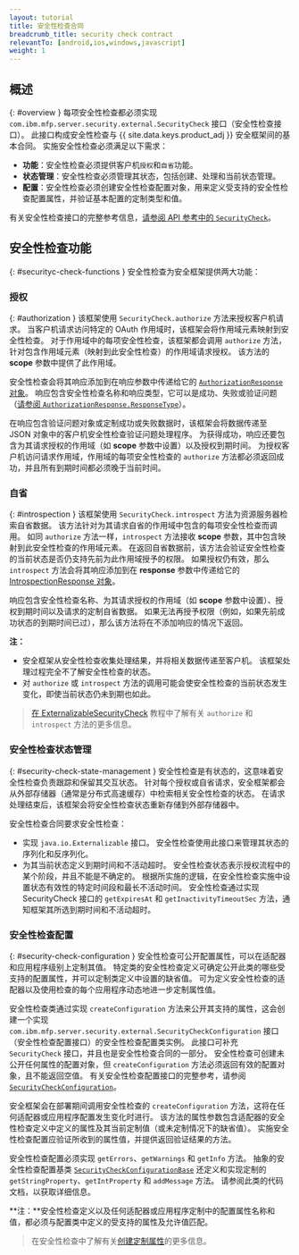 ```yaml
---
layout: tutorial
title: 安全性检查合同
breadcrumb_title: security check contract
relevantTo: [android,ios,windows,javascript]
weight: 1
---
```

<!-- NLS_CHARSET=UTF-8 -->
## 概述
{: #overview }
每项安全性检查都必须实现 `com.ibm.mfp.server.security.external.SecurityCheck` 接口（安全性检查接口）。 此接口构成安全性检查与 {{ site.data.keys.product_adj }} 安全框架间的基本合同。 实施安全性检查必须满足以下需求：

* **功能**：安全性检查必须提供客户机`授权`和`自省`功能。
* **状态管理**：安全性检查必须管理其状态，包括创建、处理和当前状态管理。
* **配置**：安全性检查必须创建安全性检查配置对象，用来定义受支持的安全性检查配置属性，并验证基本配置的定制类型和值。

有关安全性检查接口的完整参考信息，[请参阅 API 参考中的 `SecurityCheck`](../../../api/server-side-api/java/)。

## 安全性检查功能
{: #securityc-check-functions }
安全性检查为安全框架提供两大功能：

### 授权
{: #authorization }
该框架使用 `SecurityCheck.authorize` 方法来授权客户机请求。 当客户机请求访问特定的 OAuth 作用域时，该框架会将作用域元素映射到安全性检查。 对于作用域中的每项安全性检查，该框架都会调用 `authorize` 方法，针对包含作用域元素（映射到此安全性检查）的作用域请求授权。 该方法的 **scope** 参数中提供了此作用域。

安全性检查会将其响应添加到在响应参数中传递给它的 [`AuthorizationResponse`对象](../../../api/server-side-api/java/)。 响应包含安全性检查名称和响应类型，它可以是成功、失败或验证问题（[请参阅 `AuthorizationResponse.ResponseType`](../../../api/server-side-api/java/)）。

在响应包含验证问题对象或定制成功或失败数据时，该框架会将数据传递至 JSON 对象中的客户机安全性检查验证问题处理程序。 为获得成功，响应还要包含为其请求授权的作用域（如 **scope** 参数中设置）以及授权到期时间。 为授权客户机访问请求作用域，作用域的每项安全性检查的 `authorize` 方法都必须返回成功，并且所有到期时间都必须晚于当前时间。

### 自省
{: #introspection }
该框架使用 `SecurityCheck.introspect` 方法为资源服务器检索自省数据。 该方法针对为其请求自省的作用域中包含的每项安全性检查而调用。 如同 `authorize` 方法一样，`introspect` 方法接收 **scope** 参数，其中包含映射到此安全性检查的作用域元素。 在返回自省数据前，该方法会验证安全性检查的当前状态是否仍支持先前为此作用域授予的权限。 如果授权仍有效，那么 `introspect` 方法会将其响应添加到在 **response** 参数中传递给它的 [IntrospectionResponse 对象](../../../api/server-side-api/java/)。

响应包含安全性检查名称、为其请求授权的作用域（如 **scope** 参数中设置）、授权到期时间以及请求的定制自省数据。 如果无法再授予权限（例如，如果先前成功状态的到期时间已过），那么该方法将在不添加响应的情况下返回。

**注：**

* 安全框架从安全性检查收集处理结果，并将相关数据传递至客户机。 该框架处理过程完全不了解安全性检查的状态。
* 对 `authorize` 或 `introspect` 方法的调用可能会使安全性检查的当前状态发生变化，即使当前状态仍未到期也如此。

> [在 ExternalizableSecurityCheck](../../externalizable-security-check) 教程中了解有关 `authorize` 和 `introspect` 方法的更多信息。

### 安全性检查状态管理
{: #security-check-state-management }
安全性检查是有状态的，这意味着安全性检查负责跟踪和保留其交互状态。 针对每个授权或自省请求，安全框架都会从外部存储器（通常是分布式高速缓存）中检索相关安全性检查的状态。 在请求处理结束后，该框架会将安全性检查状态重新存储到外部存储器中。

安全性检查合同要求安全性检查：

* 实现 `java.io.Externalizable` 接口。 安全性检查使用此接口来管理其状态的序列化和反序列化。
* 为其当前状态定义到期时间和不活动超时。 安全性检查状态表示授权流程中的某个阶段，并且不能是不确定的。 根据所实施的逻辑，在安全性检查实施中设置状态有效性的特定时间段和最长不活动时间。 安全性检查通过实现 SecurityCheck 接口的 `getExpiresAt` 和 `getInactivityTimeoutSec` 方法，通知框架其所选到期时间和不活动超时。

### 安全性检查配置
{: #security-check-configuration }
安全性检查可公开配置属性，可以在适配器和应用程序级别上定制其值。 特定类的安全性检查定义可确定公开此类的哪些受支持的配置属性，并可以定制类定义中设置的缺省值。 可为定义安全性检查的适配器以及使用检查的每个应用程序动态地进一步定制属性值。

安全性检查类通过实现 `createConfiguration` 方法来公开其支持的属性，这会创建一个实现 `com.ibm.mfp.server.security.external.SecurityCheckConfiguration` 接口（安全性检查配置接口）的安全性检查配置类实例。 此接口可补充 `SecurityCheck` 接口，并且也是安全性检查合同的一部分。 安全性检查可创建未公开任何属性的配置对象，但 `createConfiguration` 方法必须返回有效的配置对象，且不能返回空值。 有关安全性检查配置接口的完整参考，请参阅 [`SecurityCheckConfiguration`](../../../api/server-side-api/java/)。

安全框架会在部署期间调用安全性检查的 `createConfiguration` 方法，这将在任何适配器或应用程序配置发生变化时进行。 该方法的属性参数包含适配器的安全性检查定义中定义的属性及其当前定制值（或未定制情况下的缺省值）。 实施安全性检查配置应验证所收到的属性值，并提供返回验证结果的方法。

安全性检查配置必须实现 `getErrors`、`getWarnings` 和 `getInfo` 方法。 抽象的安全性检查配置基类 [`SecurityCheckConfigurationBase`](../../../api/server-side-api/java/) 还定义和实现定制的 `getStringProperty`、`getIntProperty` 和 `addMessage` 方法。 请参阅此类的代码文档，以获取详细信息。

**注：**安全性检查定义以及任何适配器或应用程序定制中的配置属性名称和值，都必须与配置类中定义的受支持的属性及允许值匹配。

> 在安全性检查中了解有关[创建定制属性](../#security-check-configuration)的更多信息。
